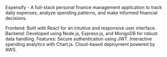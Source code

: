 Expensify - A full-stack personal finance management application to track daily expenses, analyze spending patterns, and make informed financial decisions.

Frontend: Built with React for an intuitive and responsive user interface.
Backend: Developed using Node.js, Express.js, and MongoDB for robust data handling.
Features:
Secure authentication using JWT.
Interactive spending analytics with Chart.js.
Cloud-based deployment powered by AWS.
